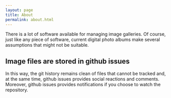 ```yaml
---
layout: page
title: About
permalink: about.html 
---
```

There is a lot of software available for managing image galleries. Of course, just like any piece of software, current digital photo albums make several assumptions that might not be suitable.

## Image files are stored in github issues
In this way, the git history remains clean of files that cannot be tracked and, at the same time, github issues provides social reactions and comments. Moreover, github issues provides notifications if you choose to watch the repository.
